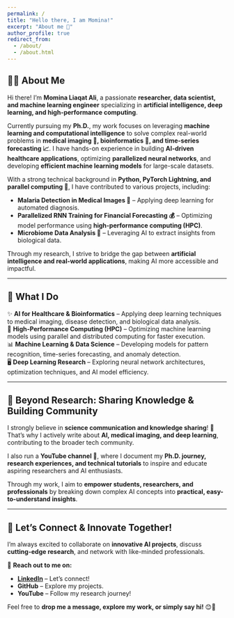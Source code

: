 ```yaml
---
permalink: /
title: "Hello there, I am Momina!"
excerpt: "About me 🚀"
author_profile: true
redirect_from: 
  - /about/
  - /about.html
---
```


## **👩‍💻 About Me**  
Hi there! I’m **Momina Liaqat Ali**, a passionate **researcher, data scientist, and machine learning engineer** specializing in **artificial intelligence, deep learning, and high-performance computing**.  

Currently pursuing my **Ph.D.**, my work focuses on leveraging **machine learning and computational intelligence** to solve complex real-world problems in **medical imaging 🏥, bioinformatics 🔬, and time-series forecasting 📈**. I have hands-on experience in building **AI-driven healthcare applications**, optimizing **parallelized neural networks**, and developing **efficient machine learning models** for large-scale datasets.  

With a strong technical background in **Python, PyTorch Lightning, and parallel computing 🚀**, I have contributed to various projects, including:  
- **Malaria Detection in Medical Images 🦠** – Applying deep learning for automated diagnosis.  
- **Parallelized RNN Training for Financial Forecasting 💰** – Optimizing model performance using **high-performance computing (HPC)**.  
- **Microbiome Data Analysis 🧪** – Leveraging AI to extract insights from biological data.  

Through my research, I strive to bridge the gap between **artificial intelligence and real-world applications**, making AI more accessible and impactful.  

---

## **🔹 What I Do**  
✨ **AI for Healthcare & Bioinformatics** – Applying deep learning techniques to medical imaging, disease detection, and biological data analysis.  
🚀 **High-Performance Computing (HPC)** – Optimizing machine learning models using parallel and distributed computing for faster execution.  
📊 **Machine Learning & Data Science** – Developing models for pattern recognition, time-series forecasting, and anomaly detection.  
🖥 **Deep Learning Research** – Exploring neural network architectures, optimization techniques, and AI model efficiency.  

---

## **🎥 Beyond Research: Sharing Knowledge & Building Community**  
I strongly believe in **science communication and knowledge sharing**! 📢 That’s why I actively write about **AI, medical imaging, and deep learning**, contributing to the broader tech community.  

I also run a **YouTube channel 🎥**, where I document my **Ph.D. journey, research experiences, and technical tutorials** to inspire and educate aspiring researchers and AI enthusiasts.  

Through my work, I aim to **empower students, researchers, and professionals** by breaking down complex AI concepts into **practical, easy-to-understand insights**.  

---

## **🌟 Let’s Connect & Innovate Together!**  
I’m always excited to collaborate on **innovative AI projects**, discuss **cutting-edge research**, and network with like-minded professionals.  

📩 **Reach out to me on:**  
- **[LinkedIn](https://www.linkedin.com/in/mominaliaqatali/)** – Let’s connect!  
- **GitHub** – Explore my projects.  
- **YouTube** – Follow my research journey!  

Feel free to **drop me a message, explore my work, or simply say hi!** 😊🚀  



<!-- This is the front page of a website that is powered by the [Academic Pages template](https://github.com/academicpages/academicpages.github.io) and hosted on GitHub pages. [GitHub pages](https://pages.github.com) is a free service in which websites are built and hosted from code and data stored in a GitHub repository, automatically updating when a new commit is made to the repository. This template was forked from the [Minimal Mistakes Jekyll Theme](https://mmistakes.github.io/minimal-mistakes/) created by Michael Rose, and then extended to support the kinds of content that academics have: publications, talks, teaching, a portfolio, blog posts, and a dynamically-generated CV. You can fork [this template](https://github.com/academicpages/academicpages.github.io) right now, modify the configuration and markdown files, add your own PDFs and other content, and have your own site for free, with no ads! -->
<!-- 
A data-driven personal website
======
Like many other Jekyll-based GitHub Pages templates, Academic Pages makes you separate the website's content from its form. The content & metadata of your website are in structured markdown files, while various other files constitute the theme, specifying how to transform that content & metadata into HTML pages. You keep these various markdown (.md), YAML (.yml), HTML, and CSS files in a public GitHub repository. Each time you commit and push an update to the repository, the [GitHub pages](https://pages.github.com/) service creates static HTML pages based on these files, which are hosted on GitHub's servers free of charge.

Many of the features of dynamic content management systems (like Wordpress) can be achieved in this fashion, using a fraction of the computational resources and with far less vulnerability to hacking and DDoSing. You can also modify the theme to your heart's content without touching the content of your site. If you get to a point where you've broken something in Jekyll/HTML/CSS beyond repair, your markdown files describing your talks, publications, etc. are safe. You can rollback the changes or even delete the repository and start over - just be sure to save the markdown files! Finally, you can also write scripts that process the structured data on the site, such as [this one](https://github.com/academicpages/academicpages.github.io/blob/master/talkmap.ipynb) that analyzes metadata in pages about talks to display [a map of every location you've given a talk](https://academicpages.github.io/talkmap.html).

Getting started
======
1. Register a GitHub account if you don't have one and confirm your e-mail (required!)
1. Fork [this template](https://github.com/academicpages/academicpages.github.io) by clicking the "Use this template" button in the top right. 
1. Go to the repository's settings (rightmost item in the tabs that start with "Code", should be below "Unwatch"). Rename the repository "[your GitHub username].github.io", which will also be your website's URL.
1. Set site-wide configuration and create content & metadata (see below -- also see [this set of diffs](http://archive.is/3TPas) showing what files were changed to set up [an example site](https://getorg-testacct.github.io) for a user with the username "getorg-testacct")
1. Upload any files (like PDFs, .zip files, etc.) to the files/ directory. They will appear at https://[your GitHub username].github.io/files/example.pdf.  
1. Check status by going to the repository settings, in the "GitHub pages" section

Site-wide configuration
------
The main configuration file for the site is in the base directory in [_config.yml](https://github.com/academicpages/academicpages.github.io/blob/master/_config.yml), which defines the content in the sidebars and other site-wide features. You will need to replace the default variables with ones about yourself and your site's github repository. The configuration file for the top menu is in [_data/navigation.yml](https://github.com/academicpages/academicpages.github.io/blob/master/_data/navigation.yml). For example, if you don't have a portfolio or blog posts, you can remove those items from that navigation.yml file to remove them from the header. 

Create content & metadata
------
For site content, there is one markdown file for each type of content, which are stored in directories like _publications, _talks, _posts, _teaching, or _pages. For example, each talk is a markdown file in the [_talks directory](https://github.com/academicpages/academicpages.github.io/tree/master/_talks). At the top of each markdown file is structured data in YAML about the talk, which the theme will parse to do lots of cool stuff. The same structured data about a talk is used to generate the list of talks on the [Talks page](https://academicpages.github.io/talks), each [individual page](https://academicpages.github.io/talks/2012-03-01-talk-1) for specific talks, the talks section for the [CV page](https://academicpages.github.io/cv), and the [map of places you've given a talk](https://academicpages.github.io/talkmap.html) (if you run this [python file](https://github.com/academicpages/academicpages.github.io/blob/master/talkmap.py) or [Jupyter notebook](https://github.com/academicpages/academicpages.github.io/blob/master/talkmap.ipynb), which creates the HTML for the map based on the contents of the _talks directory).

**Markdown generator**

The repository includes [a set of Jupyter notebooks](https://github.com/academicpages/academicpages.github.io/tree/master/markdown_generator
) that converts a CSV containing structured data about talks or presentations into individual markdown files that will be properly formatted for the Academic Pages template. The sample CSVs in that directory are the ones I used to create my own personal website at stuartgeiger.com. My usual workflow is that I keep a spreadsheet of my publications and talks, then run the code in these notebooks to generate the markdown files, then commit and push them to the GitHub repository.

How to edit your site's GitHub repository
------
Many people use a git client to create files on their local computer and then push them to GitHub's servers. If you are not familiar with git, you can directly edit these configuration and markdown files directly in the github.com interface. Navigate to a file (like [this one](https://github.com/academicpages/academicpages.github.io/blob/master/_talks/2012-03-01-talk-1.md) and click the pencil icon in the top right of the content preview (to the right of the "Raw | Blame | History" buttons). You can delete a file by clicking the trashcan icon to the right of the pencil icon. You can also create new files or upload files by navigating to a directory and clicking the "Create new file" or "Upload files" buttons. 

Example: editing a markdown file for a talk
![Editing a markdown file for a talk](/images/editing-talk.png)

For more info
------
More info about configuring Academic Pages can be found in [the guide](https://academicpages.github.io/markdown/), the [growing wiki](https://github.com/academicpages/academicpages.github.io/wiki), and you can always [ask a question on GitHub](https://github.com/academicpages/academicpages.github.io/discussions). The [guides for the Minimal Mistakes theme](https://mmistakes.github.io/minimal-mistakes/docs/configuration/) (which this theme was forked from) might also be helpful. -->
